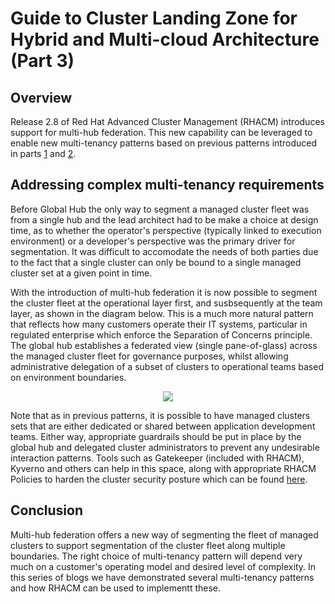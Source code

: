 # Guide to Cluster Landing Zone for Hybrid and Multi-cloud Architecture (Part 3)

## Overview

Release 2.8 of Red Hat Advanced Cluster Management (RHACM) introduces support for multi-hub federation. This new capability can be leveraged to enable new multi-tenancy patterns based on previous patterns introduced in parts <a href="https://cloud.redhat.com/blog/a-guide-to-cluster-landing-zones-for-hybrid-and-multi-cloud-architectures" rel="nofollow">1</a> and <a href="https://cloud.redhat.com/blog/guide-to-cluster-landing-zones-for-hybrid-and-multi-cloud-architectures-part-2" rel="nofollow">2</a>.

## Addressing complex multi-tenancy requirements

Before Global Hub the only way to segment a managed cluster fleet was from a single hub and the lead architect had to be make a choice at design time, as to whether the operator's perspective (typically linked to execution environment) or a developer's perspective was the primary driver for segmentation. It was difficult to accomodate the needs of both parties due to the fact that a single cluster can only be bound to a single managed cluster set at a given point in time.

With the introduction of multi-hub federation it is now possible to segment the cluster fleet at the operational layer first, and susbsequently at the team layer, as shown in the diagram below. This is a much more natural pattern that reflects how many customers operate their IT systems, particular in regulated enterprise which enforce the Separation of Concerns principle. The global hub establishes a federated view (single pane-of-glass) across the managed cluster fleet for governance purposes, whilst allowing administrative delegation of a subset of clusters to operational teams based on environment boundaries.

<p align="center">
  <img src="https://github.com/jwilms1971/blog/blob/main/acm/Cluster%20Landing%20Zone%20-%20Pattern%203c.png">
</p>

Note that as in previous patterns, it is possible to have managed clusters sets that are either dedicated or shared between application development teams. Either way, appropriate guardrails should be put in place by the global hub and delegated cluster administrators to prevent any undesirable interaction patterns. Tools such as Gatekeeper (included with RHACM), Kyverno and others can help in this space, along with appropriate RHACM Policies to harden the cluster security posture which can be found <a href="https://github.com/open-cluster-management-io/policy-collection/tree/main/policygenerator/policy-sets/community/" rel="nofollow">here</a>.


## Conclusion

Multi-hub federation offers a new way of segmenting the fleet of managed clusters to support segmentation of the cluster fleet along multiple boundaries. The right choice of multi-tenancy pattern will depend very much on a customer's operating model and desired level of complexity. In this series of blogs we have demonstrated several multi-tenancy patterns and how RHACM can be used to implementt these. 
